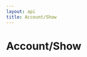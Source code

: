 ```yaml
---
layout: api
title: Account/Show
---
```


# Account/Show

<api-explorer resource="http://api.rusic.com/account" method="GET">
  <api-header name="Accept" required="true" value="application/vnd.rusic.v1+json" editable-key="false" editable-value="false"></api-header>
  <api-header name="X-API-Key" required="true" value="abc123" editable-key="false"></api-header>
</api-explorer>
